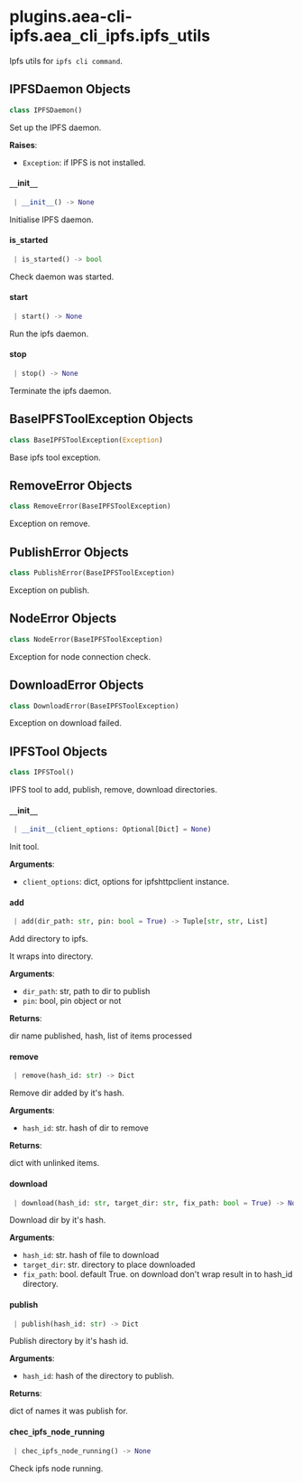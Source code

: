 <a name="plugins.aea-cli-ipfs.aea_cli_ipfs.ipfs_utils"></a>
# plugins.aea-cli-ipfs.aea`_`cli`_`ipfs.ipfs`_`utils

Ipfs utils for `ipfs cli command`.

<a name="plugins.aea-cli-ipfs.aea_cli_ipfs.ipfs_utils.IPFSDaemon"></a>
## IPFSDaemon Objects

```python
class IPFSDaemon()
```

Set up the IPFS daemon.

**Raises**:

- `Exception`: if IPFS is not installed.

<a name="plugins.aea-cli-ipfs.aea_cli_ipfs.ipfs_utils.IPFSDaemon.__init__"></a>
#### `__`init`__`

```python
 | __init__() -> None
```

Initialise IPFS daemon.

<a name="plugins.aea-cli-ipfs.aea_cli_ipfs.ipfs_utils.IPFSDaemon.is_started"></a>
#### is`_`started

```python
 | is_started() -> bool
```

Check daemon was started.

<a name="plugins.aea-cli-ipfs.aea_cli_ipfs.ipfs_utils.IPFSDaemon.start"></a>
#### start

```python
 | start() -> None
```

Run the ipfs daemon.

<a name="plugins.aea-cli-ipfs.aea_cli_ipfs.ipfs_utils.IPFSDaemon.stop"></a>
#### stop

```python
 | stop() -> None
```

Terminate the ipfs daemon.

<a name="plugins.aea-cli-ipfs.aea_cli_ipfs.ipfs_utils.BaseIPFSToolException"></a>
## BaseIPFSToolException Objects

```python
class BaseIPFSToolException(Exception)
```

Base ipfs tool exception.

<a name="plugins.aea-cli-ipfs.aea_cli_ipfs.ipfs_utils.RemoveError"></a>
## RemoveError Objects

```python
class RemoveError(BaseIPFSToolException)
```

Exception on remove.

<a name="plugins.aea-cli-ipfs.aea_cli_ipfs.ipfs_utils.PublishError"></a>
## PublishError Objects

```python
class PublishError(BaseIPFSToolException)
```

Exception on publish.

<a name="plugins.aea-cli-ipfs.aea_cli_ipfs.ipfs_utils.NodeError"></a>
## NodeError Objects

```python
class NodeError(BaseIPFSToolException)
```

Exception for node connection check.

<a name="plugins.aea-cli-ipfs.aea_cli_ipfs.ipfs_utils.DownloadError"></a>
## DownloadError Objects

```python
class DownloadError(BaseIPFSToolException)
```

Exception on download failed.

<a name="plugins.aea-cli-ipfs.aea_cli_ipfs.ipfs_utils.IPFSTool"></a>
## IPFSTool Objects

```python
class IPFSTool()
```

IPFS tool to add, publish, remove, download directories.

<a name="plugins.aea-cli-ipfs.aea_cli_ipfs.ipfs_utils.IPFSTool.__init__"></a>
#### `__`init`__`

```python
 | __init__(client_options: Optional[Dict] = None)
```

Init tool.

**Arguments**:

- `client_options`: dict, options for ipfshttpclient instance.

<a name="plugins.aea-cli-ipfs.aea_cli_ipfs.ipfs_utils.IPFSTool.add"></a>
#### add

```python
 | add(dir_path: str, pin: bool = True) -> Tuple[str, str, List]
```

Add directory to ipfs.

It wraps into directory.

**Arguments**:

- `dir_path`: str, path to dir to publish
- `pin`: bool, pin object or not

**Returns**:

dir name published, hash, list of items processed

<a name="plugins.aea-cli-ipfs.aea_cli_ipfs.ipfs_utils.IPFSTool.remove"></a>
#### remove

```python
 | remove(hash_id: str) -> Dict
```

Remove dir added by it's hash.

**Arguments**:

- `hash_id`: str. hash of dir to remove

**Returns**:

dict with unlinked items.

<a name="plugins.aea-cli-ipfs.aea_cli_ipfs.ipfs_utils.IPFSTool.download"></a>
#### download

```python
 | download(hash_id: str, target_dir: str, fix_path: bool = True) -> None
```

Download dir by it's hash.

**Arguments**:

- `hash_id`: str. hash of file to download
- `target_dir`: str. directory to place downloaded
- `fix_path`: bool. default True. on download don't wrap result in to hash_id directory.

<a name="plugins.aea-cli-ipfs.aea_cli_ipfs.ipfs_utils.IPFSTool.publish"></a>
#### publish

```python
 | publish(hash_id: str) -> Dict
```

Publish directory by it's hash id.

**Arguments**:

- `hash_id`: hash of the directory to publish.

**Returns**:

dict of names it was publish for.

<a name="plugins.aea-cli-ipfs.aea_cli_ipfs.ipfs_utils.IPFSTool.chec_ipfs_node_running"></a>
#### chec`_`ipfs`_`node`_`running

```python
 | chec_ipfs_node_running() -> None
```

Check ipfs node running.

